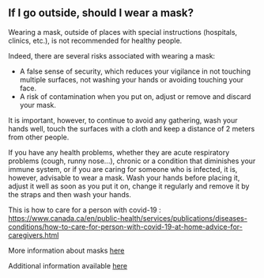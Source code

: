 ## If I go outside, should I wear a mask?

Wearing a mask, outside of places with special instructions (hospitals, clinics, etc.), is not recommended for healthy people.

Indeed, there are several risks associated with wearing a mask:

- A false sense of security, which reduces your vigilance in not touching multiple surfaces, not washing your hands or avoiding touching your face.
- A risk of contamination when you put on, adjust or remove and discard your mask.

It is important, however, to continue to avoid any gathering, wash your hands well, touch the surfaces with a cloth and keep a distance of 2 meters from other people.

If you have any health problems, whether they are acute respiratory problems (cough, runny nose...), chronic or a condition that diminishes your immune system, or if you are caring for someone who is infected, it is, however, advisable to wear a mask. Wash your hands before placing it, adjust it well as soon as you put it on, change it regularly and remove it by the straps and then wash your hands.

This is how to care for a person with covid-19 : https://www.canada.ca/en/public-health/services/publications/diseases-conditions/how-to-care-for-person-with-covid-19-at-home-advice-for-caregivers.html

More information about masks [here](https://www.who.int/emergencies/diseases/novel-coronavirus-2019/advice-for-public/when-and-how-to-use-masks)

Additional information available [here](https://www.canada.ca/en/public-health/services/diseases/2019-novel-coronavirus-infection/prevention-risks.html)
